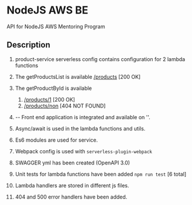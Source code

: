 # NodeJS AWS BE
API for NodeJS AWS Mentoring Program

## Description
1. product-service serverless config contains configuration for 2 lambda functions
2. The getProductsList is available [/products](https://4pmxwjtxxa.execute-api.eu-west-1.amazonaws.com/dev/products) [200 OK]
3. The getProductById is available
    1. [/products/1](https://4pmxwjtxxa.execute-api.eu-west-1.amazonaws.com/dev/products/1) [200 OK]
    1. [/products/non](https://4pmxwjtxxa.execute-api.eu-west-1.amazonaws.com/dev/products/non) [404 NOT FOUND]
    
4. -- Front end application is integrated and available on ''.
5. Async/await is used in the lambda functions and utils.
6. Es6 modules are used for service.
7. Webpack config is used with `serverless-plugin-webpack`
8. SWAGGER yml has been created (OpenAPI 3.0)
9. Unit tests for lambda functions have been added `npm run test` [6 total]
10. Lambda handlers are stored in different js files.
11. 404 and 500 error handlers have been added.
